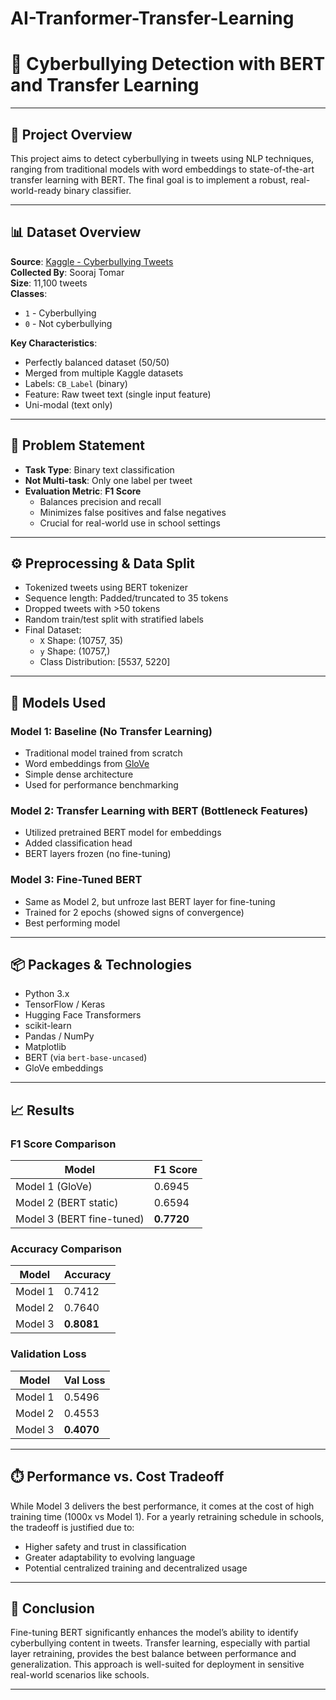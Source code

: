 # AI-Tranformer-Transfer-Learning

# 🧠 Cyberbullying Detection with BERT and Transfer Learning

---

## 📄 Project Overview

This project aims to detect cyberbullying in tweets using NLP techniques, ranging from traditional models with word embeddings to state-of-the-art transfer learning with BERT. The final goal is to implement a robust, real-world-ready binary classifier.

---

## 📊 Dataset Overview

**Source**: [Kaggle - Cyberbullying Tweets](https://www.kaggle.com/datasets/soorajtomar/cyberbullying-tweets/data)  
**Collected By**: Sooraj Tomar  
**Size**: 11,100 tweets  
**Classes**:  
- `1` - Cyberbullying  
- `0` - Not cyberbullying  

**Key Characteristics**:
- Perfectly balanced dataset (50/50)
- Merged from multiple Kaggle datasets
- Labels: `CB_Label` (binary)
- Feature: Raw tweet text (single input feature)
- Uni-modal (text only)

---

## 🧪 Problem Statement

- **Task Type**: Binary text classification  
- **Not Multi-task**: Only one label per tweet  
- **Evaluation Metric**: **F1 Score**  
  - Balances precision and recall
  - Minimizes false positives and false negatives
  - Crucial for real-world use in school settings

---

## ⚙️ Preprocessing & Data Split

- Tokenized tweets using BERT tokenizer
- Sequence length: Padded/truncated to 35 tokens
- Dropped tweets with >50 tokens
- Random train/test split with stratified labels
- Final Dataset:  
  - `X` Shape: (10757, 35)  
  - `y` Shape: (10757,)  
  - Class Distribution: [5537, 5220]

---

## 🧠 Models Used

### Model 1: **Baseline (No Transfer Learning)**
- Traditional model trained from scratch
- Word embeddings from [GloVe](https://nlp.stanford.edu/projects/glove/)
- Simple dense architecture
- Used for performance benchmarking

### Model 2: **Transfer Learning with BERT (Bottleneck Features)**
- Utilized pretrained BERT model for embeddings
- Added classification head
- BERT layers frozen (no fine-tuning)

### Model 3: **Fine-Tuned BERT**
- Same as Model 2, but unfroze last BERT layer for fine-tuning
- Trained for 2 epochs (showed signs of convergence)
- Best performing model

---

## 📦 Packages & Technologies

- Python 3.x
- TensorFlow / Keras
- Hugging Face Transformers
- scikit-learn
- Pandas / NumPy
- Matplotlib
- BERT (via `bert-base-uncased`)
- GloVe embeddings

---

## 📈 Results

### **F1 Score Comparison**
| Model                 | F1 Score |
|----------------------|----------|
| Model 1 (GloVe)       | 0.6945   |
| Model 2 (BERT static) | 0.6594   |
| Model 3 (BERT fine-tuned) | **0.7720** |

### **Accuracy Comparison**
| Model                 | Accuracy |
|----------------------|----------|
| Model 1              | 0.7412   |
| Model 2              | 0.7640   |
| Model 3              | **0.8081** |

### **Validation Loss**
| Model                 | Val Loss |
|----------------------|----------|
| Model 1              | 0.5496   |
| Model 2              | 0.4553   |
| Model 3              | **0.4070** |

---

## ⏱️ Performance vs. Cost Tradeoff

While Model 3 delivers the best performance, it comes at the cost of high training time (1000x vs Model 1). For a yearly retraining schedule in schools, the tradeoff is justified due to:
- Higher safety and trust in classification
- Greater adaptability to evolving language
- Potential centralized training and decentralized usage

---

## 📌 Conclusion

Fine-tuning BERT significantly enhances the model’s ability to identify cyberbullying content in tweets. Transfer learning, especially with partial layer retraining, provides the best balance between performance and generalization. This approach is well-suited for deployment in sensitive real-world scenarios like schools.

---
